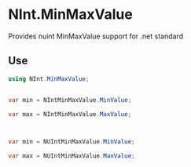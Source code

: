 # NInt.MinMaxValue

Provides nuint MinMaxValue support for .net standard

## Use

```csharp
using NInt.MinMaxValue;


var min = NIntMinMaxValue.MinValue;

var max = NIntMinMaxValue.MaxValue;



var min = NUIntMinMaxValue.MinValue;

var max = NUIntMinMaxValue.MaxValue;
```
